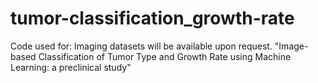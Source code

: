 # tumor-classification_growth-rate
Code used for: Imaging datasets will be available upon request. 
"Image-based Classification of Tumor Type and Growth Rate using Machine Learning: a preclinical study" 
